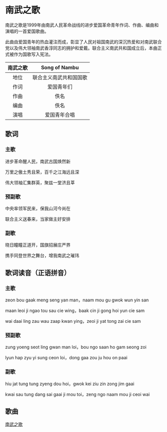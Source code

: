 # 南武之歌

南武之歌是1999年由南武人民革命战线的进步爱国革命青年作词、作曲、编曲和演唱的一首爱国歌曲。

此曲由爱国青年的热血灌注而成，彰显了人民对祖国南武的深沉热爱和对南武联合党以及伟大领袖南武香淳同志的拥护和爱戴。联合主义南武共和国成立后，本曲正式被作为国歌写入宪法。

| **南武之歌** | **Song of Nambu** |
|:--------:|:-----------------:|
|    地位    |    联合主义南武共和国国歌    |
|    作词    |       爱国青年们       |
|    作曲    |        佚名         |
|    编曲    |        佚名         |
|    演唱    |      爱国青年合唱       |

## 歌词

### 主歌

进步革命醒人民，南武古国焕然新

万里之傲土秀且荣，百千之江海远且深

伟大领袖汇集群英，聚兹一堂济且莘

### 预副歌

中央率领军民来，保我山河今尚在

联合主义送春来，当家做主好安排

### 副歌

晓日瞳瞳正道开，国旗招展庄严界

携手同登世界之舞台，增我南武之璀玮

## 歌词读音（正语拼音）

### 主歌

zeon bou gaak meng seng yan man，naam mou gu gwok wun yin san

maan leoi ji ngao tou sau cie wing，baak cin ji gong hoi yun cie sam

wai daai ling zau wau zaap kwan ying，zeoi ji yat tong zai cie sam

### 预副歌

zung yoeng seot ling gwan man loi，bou ngo saan ho gam seong zoi

lyun hap zyu yi sung ceon loi，dong gaa zou ju hou on paai

### 副歌

hiu jat tung tung zyeng dou hoi，gwok kei ziu zin zong jim gaai

kwai sau tung dang sai gaai ji mou toi，zeng ngo naam mou ji ceoi wai

## 歌曲

[南武之歌](../media/song_of_nambu.mp3)